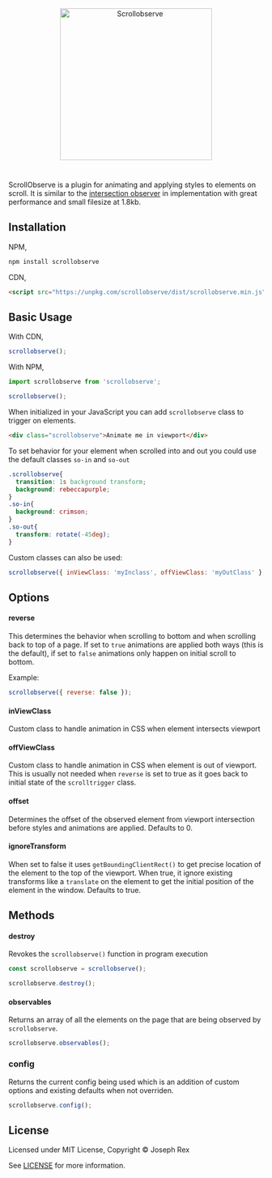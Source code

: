 <div align="center" style="margin-bottom: 40px">

  <img src="https://cdn.rawgit.com/josephrexme/scrollobserve/bdf90eac/scrollobserve.svg" alt="Scrollobserve" width="300">

</div>

ScrollObserve is a plugin for animating and applying styles to elements on scroll. It is similar to the [intersection observer](https://developer.mozilla.org/en-US/docs/Web/API/Intersection_Observer_API) in implementation with great performance and small filesize at 1.8kb.

## Installation
NPM,

```bash
npm install scrollobserve
```
CDN,

```html
<script src="https://unpkg.com/scrollobserve/dist/scrollobserve.min.js"></script>
```

## Basic Usage
With CDN,

```js
scrollobserve();
```

With NPM,
```js
import scrollobserve from 'scrollobserve';

scrollobserve();
```

When initialized in your JavaScript you can add `scrollobserve` class to trigger on elements.

```html
<div class="scrollobserve">Animate me in viewport</div>
```

To set behavior for your element when scrolled into and out you could use the default classes `so-in` and `so-out`

```css
.scrollobserve{
  transition: 1s background transform;
  background: rebeccapurple;
}
.so-in{
  background: crimson;
}
.so-out{
  transform: rotate(-45deg);
}
```

Custom classes can also be used:

```js
scrollobserve({ inViewClass: 'myInclass', offViewClass: 'myOutClass' }, '.scrolltrigger');
```

## Options

#### reverse
This determines the behavior when scrolling to bottom and when scrolling back to top of a page. If set to `true` animations are applied both ways (this is the default), if set to `false` animations only happen on initial scroll to bottom.

Example:
```js
scrollobserve({ reverse: false });
```

#### inViewClass
Custom class to handle animation in CSS when element intersects viewport
#### offViewClass
Custom class to handle animation in CSS when element is out of viewport. This is usually not needed when `reverse` is set to true as it goes back to initial state of the `scrolltrigger` class.
#### offset
Determines the offset of the observed element from viewport intersection before styles and animations are applied. Defaults to 0.
#### ignoreTransform
When set to false it uses `getBoundingClientRect()` to get precise location of the element to the top of the viewport. When true, it ignore existing transforms like a `translate` on the element to get the initial position of the element in the window. Defaults to true.

## Methods
#### destroy
Revokes the `scrollobserve()` function in program execution
```js
const scrollobserve = scrollobserve();

scrollobserve.destroy();
```
#### observables
Returns an array of all the elements on the page that are being observed by `scrollobserve`.
```js
scrollobserve.observables();
```
### config
Returns the current config being used which is an addition of custom options and existing defaults when not overriden.
```js
scrollobserve.config();
```

## License
Licensed under MIT License, Copyright © Joseph Rex

See [LICENSE](https://github.com/josephrexme/scrollobserve/blob/master/LICENSE) for more information.

